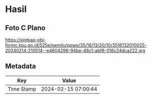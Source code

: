 # Hasil

## Foto C Plano

https://sirekap-obj-formc.kpu.go.id/525e/pemilu/ppwp/35/16/13/20/10/3516132010025-20240214-210514--e4604296-94be-48c1-abf6-016c24dca222.jpg


## Metadata

| Key        | Value               |
| ---------- | ------------------- |
| Time Stamp | 2024-02-15 07:00:44 |



